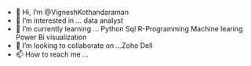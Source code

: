 - 👋 Hi, I’m @VigneshKothandaraman
- 👀 I’m interested in ... data analyst
- 🌱 I’m currently learning ... Python Sql R-Programming Machine learing Power Bi visualization
- 💞️ I’m looking to collaborate on ...Zoho Dell 
- 📫 How to reach me ...

<!---
VigneshKothandaraman/VigneshKothandaraman is a ✨ special ✨ repository because its `README.md` (this file) appears on your GitHub profile.
You can click the Preview link to take a look at your changes.
--->
